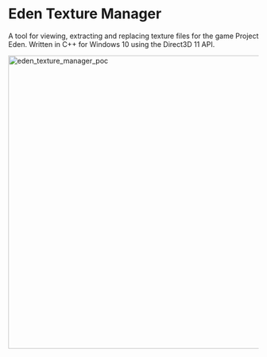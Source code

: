 # Eden Texture Manager
A tool for viewing, extracting and replacing texture files for the game Project Eden.
Written in C++ for Windows 10 using the Direct3D 11 API.

<img width="590" alt="eden_texture_manager_poc" src="https://user-images.githubusercontent.com/94763702/200183533-ceb649ee-1d7a-4561-9d61-c2a0772413e7.png">
